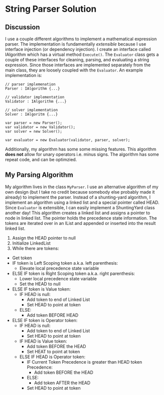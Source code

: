 # String Parser Solution

## Discussion
I use a couple different algorithms to implement a mathematical expression parser.
The implementation is fundamentally _extensible_ because I use interface injection
(or dependency injection). I create an interface called IAlgorithm which has a 
virtual method `Execute()`. The `Evaluator` class gets a couple of these interfaces
for cleaning, parsing, and evaluating a string expression. Since those interfaces
are implemented separately from the main class, they are loosely coupled with the
`Evaluator`. An example implementation is:
```
// parser implemenation
Parser : IAlgorithm {...}

// validator implementation
Validator : IAlgorithm {...}

// solver implementation
Solver : IAlgoritm {...}

var parser = new Parser();
var validator = new Validator();
var solver = new Solver();

var evaluator = new Evaluator(validator, parser, solver);
```

Additionally, my algorithm has some some missing features. This algorithm __does not__ allow for unary operators i.e. minus signs. The algorithm has some repeat code, and can be optimzied. 


## My Parsing Algorithm
My algorithm lives in the class `MyParser`. I use an alternative algorithm of my own design (but I take no credit because somebody else probably made it already) to implement the parser. Instead of a shunting-yard algorithm, I implement an algorithm using a linked list and a special pointer called HEAD. Since `Evaluator` is extensible, I can easily implement a ShuntingYard class another day! This algorithm creates a linked list and assigns a pointer to node in linked list. The pointer holds the precedence state information. The tokens are iterated over in an IList and appended or inserted into the result linked list.

1. Assign the HEAD pointer to null
2. Initialize LinkedList
3. While there are tokens:
  - Get token
  - IF token is Left Scoping token a.k.a. left parenthesis:
    - Elevate local precedence state variable
  - ELSE IF token is Right Scoping token a.k.a. right parenthesis:
    - Lower local precedence state variable
    - Set the HEAD to null
  - ELSE IF token is Value token:
    - IF HEAD is null:
      - Add token to end of Linked List
      - Set HEAD to point at token
    - ELSE:
      - Add token BEFORE HEAD
  - ELSE IF token is Operator token:
    - IF HEAD is null:
      - Add token to end of Linked List
      - Set HEAD to point at token
    - IF HEAD is Value token:
      - Add token BEFORE the HEAD
      - Set HEAT to point at token
    - ELSE IF HEAD is Operator token:
      - IF Current Token Precedence is greater than HEAD token Precedence:
        - Add token BEFORE the HEAD
      - ELSE:
        - Add token AFTER the HEAD
      - Set HEAD to point at token

